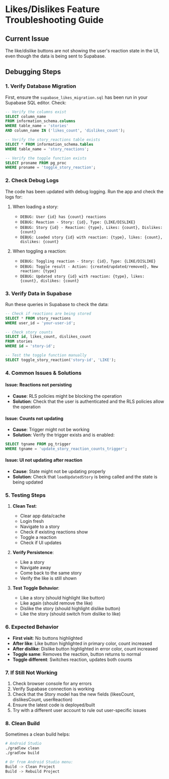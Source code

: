 # Likes/Dislikes Feature Troubleshooting Guide

## Current Issue
The like/dislike buttons are not showing the user's reaction state in the UI, even though the data is being sent to Supabase.

## Debugging Steps

### 1. Verify Database Migration
First, ensure the `supabase_likes_migration.sql` has been run in your Supabase SQL editor. Check:

```sql
-- Verify the columns exist
SELECT column_name 
FROM information_schema.columns 
WHERE table_name = 'stories' 
AND column_name IN ('likes_count', 'dislikes_count');

-- Verify the story_reactions table exists
SELECT * FROM information_schema.tables 
WHERE table_name = 'story_reactions';

-- Verify the toggle function exists
SELECT proname FROM pg_proc 
WHERE proname = 'toggle_story_reaction';
```

### 2. Check Debug Logs
The code has been updated with debug logging. Run the app and check the logs for:

1. When loading a story:
   - `DEBUG: User {id} has {count} reactions`
   - `DEBUG: Reaction - Story: {id}, Type: {LIKE/DISLIKE}`
   - `DEBUG: Story {id} - Reaction: {type}, Likes: {count}, Dislikes: {count}`
   - `DEBUG: Loaded story {id} with reaction: {type}, likes: {count}, dislikes: {count}`

2. When toggling a reaction:
   - `DEBUG: Toggling reaction - Story: {id}, Type: {LIKE/DISLIKE}`
   - `DEBUG: Toggle result - Action: {created/updated/removed}, New reaction: {type}`
   - `DEBUG: Updated story {id} with reaction: {type}, likes: {count}, dislikes: {count}`

### 3. Verify Data in Supabase
Run these queries in Supabase to check the data:

```sql
-- Check if reactions are being stored
SELECT * FROM story_reactions 
WHERE user_id = 'your-user-id';

-- Check story counts
SELECT id, likes_count, dislikes_count 
FROM stories 
WHERE id = 'story-id';

-- Test the toggle function manually
SELECT toggle_story_reaction('story-id', 'LIKE');
```

### 4. Common Issues & Solutions

#### Issue: Reactions not persisting
- **Cause**: RLS policies might be blocking the operation
- **Solution**: Check that the user is authenticated and the RLS policies allow the operation

#### Issue: Counts not updating
- **Cause**: Trigger might not be working
- **Solution**: Verify the trigger exists and is enabled:
```sql
SELECT tgname FROM pg_trigger 
WHERE tgname = 'update_story_reaction_counts_trigger';
```

#### Issue: UI not updating after reaction
- **Cause**: State might not be updating properly
- **Solution**: Check that `loadUpdatedStory` is being called and the state is being updated

### 5. Testing Steps

1. **Clean Test**:
   - Clear app data/cache
   - Login fresh
   - Navigate to a story
   - Check if existing reactions show
   - Toggle a reaction
   - Check if UI updates

2. **Verify Persistence**:
   - Like a story
   - Navigate away
   - Come back to the same story
   - Verify the like is still shown

3. **Test Toggle Behavior**:
   - Like a story (should highlight like button)
   - Like again (should remove the like)
   - Dislike the story (should highlight dislike button)
   - Like the story (should switch from dislike to like)

### 6. Expected Behavior

- **First visit**: No buttons highlighted
- **After like**: Like button highlighted in primary color, count increased
- **After dislike**: Dislike button highlighted in error color, count increased
- **Toggle same**: Removes the reaction, button returns to normal
- **Toggle different**: Switches reaction, updates both counts

### 7. If Still Not Working

1. Check browser console for any errors
2. Verify Supabase connection is working
3. Check that the Story model has the new fields (likesCount, dislikesCount, userReaction)
4. Ensure the latest code is deployed/built
5. Try with a different user account to rule out user-specific issues

### 8. Clean Build
Sometimes a clean build helps:
```bash
# Android Studio
./gradlew clean
./gradlew build

# Or from Android Studio menu:
Build -> Clean Project
Build -> Rebuild Project
``` 